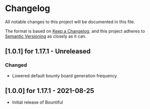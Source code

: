 # Changelog
All notable changes to this project will be documented in this file.

The format is based on [Keep a Changelog](https://keepachangelog.com/en/1.0.0/),
and this project adheres to [Semantic Versioning](https://semver.org/spec/v2.0.0.html) as closely as it can.

## [1.0.1] for 1.17.1 - Unreleased

### Changed
- Lowered default bounty board generation frequency


## [1.0.0] for 1.17.1 - 2021-08-25
- Initial release of Bountiful
